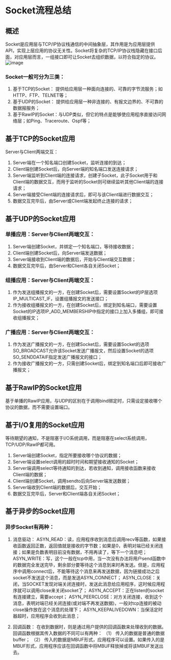 # Socket流程总结

## 概述

Socket是应用层与TCP/IP协议栈通信的中间抽象层，其作用是为应用层提供API，实现上层应用的协议无关性。Socket将复杂的TCP/IP协议栈隐藏在接口后面，对应用层而言，一组接口即可让Socket去组织数据，以符合指定的协议。
![image](https://user-images.githubusercontent.com/54126154/118356148-7eb63100-b5a6-11eb-9f09-4730f209d52d.png)


### Socket一般可分为三类：

1.	基于TCP的Socket： 提供给应用层一种面向连接的、可靠的字节流服务；如HTTP、FTP、TELNET等；
2.	基于UDP的Socket： 提供给应用层一种非连接的、有报文边界的、不可靠的数据报服务；
3.	基于RawIP的Socket：与UDP类似，但它的特点是能够使应用程序直接访问网络层；如Ping、Traceroute、Ospf等；

## 基于TCP的Socket应用

Server与Client两端交互：

1.	Server端在一个知名端口创建Socket，监听连接的到达；
2.	Client端创建Socket后，向Server端的知名端口发送连接请求；
3.	Server端监听到Client端的连接请求，创建子Socket，此子Socket用于和Client端的数据交互，而用于监听的Socket则可继续监听其他Client端的连接请求；
4.	Server端接受Client端的连接请求后，即可与该Client端进行数据交互；
5.	数据交互完毕后，由Server或Client端发起终止连接的请求；

## 基于UDP的Socket应用

### 单播应用：Server与Client两端交互：

1.	Server端创建Socket，并绑定一个知名端口，等待接收数据；
2.	Client端创建Socket后，向Server端发送数据；
3.	Server端接收到Client端的数据后，开始与Client端交互数据；
4.	数据交互完毕后，由Server和Client各自关闭Socket；

### 组播应用：Server与Client两端交互：

1.	作为发送组播报文的一方，在创建Socket后，需要设置Socket的IP层选项IP_MULTICAST_IF，设置组播报文的发送接口；
2.	作为接收组播报文的一方，在创建Socket后，绑定到知名端口，需要设置Socket的IP选项IP_ADD_MEMBERSHIP中指定的接口上加入多播组，即可接收组播报文；

### 广播应用：Server与Client两端交互：

1.	作为发送广播报文的一方，在创建Socket后，需要设置Socket的选项SO_BROADCAST允许该Socket发送广播报文，然后设置Socket的选项SO_SENDDATAIF指定发送广播报文的接口；
2.	作为接收广播报文的一方，只需创建Socket后，绑定到知名端口后即可接收广播报文；

## 基于RawIP的Socket应用

基于单播的RawIP应用，与UDP的区别在于调用bind绑定时，只需设定接收哪个协议的数据，而不需要设置端口。

## 基于I/O复用的Socket应用

等待期望的通知，不是阻塞于I/O系统调用，而是阻塞在select系统调用，TCP/UDP/RawIP都可用。

1.	Server端创建Socket，指定所要接收哪个协议的数据；
2.	Server端设置select调用的超时时间和期望接收通知的Socket；
3.	Server端调用select等待通知的到达，若收到通知，调用接收函数来接收Client端的数据；
4.	Client端创建Socket，调用sendto后向Server端发送数据；
5.	Server端收到Client端的数据后，交互开始；
6.	数据交互完毕后，Server和Client端各自关闭Socket；



## 基于异步的Socket应用

### 异步Socket有两种：

1.	消息驱动：
   ASYN_READ：读，应用程序收到消息后调用recv等函数，如果接收函数返回正数，返回值就是接收的字节数；如果是0，表明对端已经关闭连接；如果是负数表明目前没有数据，不用再读了，等下一个消息吧；
   ASYN_WRITE：写，这个一般在tcp中用，当一次没有办法将用户send函数中的数据完全发送完毕，剩余部分要等待这个消息到来时再发送。但是，应用程序中调用connect后，不能等待这个消息来再发送数据，因为链接成功之后socket不发送这个消息，而是发送ASYN_CONNECT；
   ASYN_CLOSE：关闭，当SOCKET发现对端关闭连接时，发送此消息给应用程序，这时候应用程序就可以调用close来关闭socket了；
   ASYN_ACCEPT：正在listen的socket有连接建立，需要accept；
   ASYN_PEERCLOSE：对方关闭连接，收到这个消息，表明对端已经关闭连接(或对端不再发送数据)，一般对tcp连接的被动close操作放在这个消息的处理下；
   ASYN_KEEPALIVEDOWN：当保活定时器超时，应用程序会收到此消息；

2.	回调函数：
   在收到数据时，则是通过用户提供的回调函数来处理收到的数据。回调函数根据其传入数据的不同可以有两种：
   （1）	传入的数据是普通的数据buffer；
   （2）	传入的数据是MBUF形式，应用程序可以设置。如果传入的是MBUF形式，应用程序应该在回调函数中将MBUF释放掉或将该MBUF发送出去。
